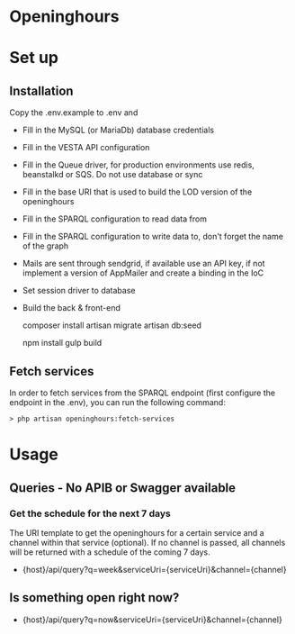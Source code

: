 # Openinghours

# Set up
## Installation
Copy the .env.example to .env and

- Fill in the MySQL (or MariaDb) database credentials
- Fill in the VESTA API configuration
- Fill in the Queue driver, for production environments use redis, beanstalkd or SQS. Do not use database or sync
- Fill in the base URI that is used to build the LOD version of the openinghours
- Fill in the SPARQL configuration to read data from
- Fill in the SPARQL configuration to write data to, don't forget the name of the graph
- Mails are sent through sendgrid, if available use an API key, if not implement a version of AppMailer and create a binding in the IoC
- Set session driver to database
- Build the back & front-end

    composer install
    artisan migrate
    artisan db:seed

    npm install
    gulp build

## Fetch services

In order to fetch services from the SPARQL endpoint (first configure the endpoint in the .env), you can run the following command:

    > php artisan openinghours:fetch-services

# Usage

## Queries - No APIB or Swagger available

### Get the schedule for the next 7 days

The URI template to get the openinghours for a certain service and a channel within that service (optional).
If no channel is passed, all channels will be returned with a schedule of the coming 7 days.

- {host}/api/query?q=week&serviceUri={serviceUri}&channel={channel}

## Is something open right now?

- {host}/api/query?q=now&serviceUri={serviceUri}&channel={channel}
